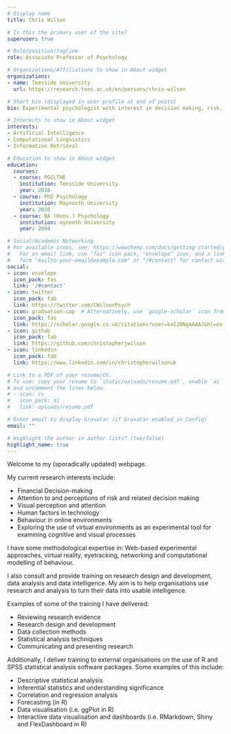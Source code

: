 ```yaml
---
# Display name
title: Chris Wilson

# Is this the primary user of the site?
superuser: true

# Role/position/tagline
role: Associate Professor of Psychology

# Organizations/Affiliations to show in About widget
organizations:
- name: Teesside University
  url: https://research.tees.ac.uk/en/persons/chris-wilson

# Short bio (displayed in user profile at end of posts)
bio: Experimental psychologist with interest in decision making, risk, attention, perception and virtual reality. Open to collaborations with researchers, third sector organisations and industry in the areas of financial decision-making, efficacy of financial education, the effects of psychological stress/distress on financial behaviour. I code lab & web-based behavioural studies using JavaScript / python. I use fNIRS, Eyetracking and VR in research. I conduct analysis in R. https://research.tees.ac.uk/en/persons/chris-wilson

# Interests to show in About widget
interests:
- Artificial Intelligence
- Computational Linguistics
- Information Retrieval

# Education to show in About widget
education:
  courses:
  - course: PGCLTHE
    institution: Teesside University
    year: 2010
  - course: PhD Psychology
    institution: Maynooth University
    year: 2010
  - course: BA (Hons.) Psychology
    institution: aynooth University
    year: 2004

# Social/Academic Networking
# For available icons, see: https://wowchemy.com/docs/getting-started/page-builder/#icons
#   For an email link, use "fas" icon pack, "envelope" icon, and a link in the
#   form "mailto:your-email@example.com" or "/#contact" for contact widget.
social:
- icon: envelope
  icon_pack: fas
  link: '/#contact'
- icon: twitter
  icon_pack: fab
  link: https://twitter.com/CWilsonPsych
- icon: graduation-cap  # Alternatively, use `google-scholar` icon from `ai` icon pack
  icon_pack: fas
  link: https://scholar.google.co.uk/citations?user=kmI2DNgAAAAJ&hl=en
- icon: github
  icon_pack: fab
  link: https://github.com/christopherjwilson
- icon: linkedin
  icon_pack: fab
  link: https://www.linkedin.com/in/christopherwilsonuk

# Link to a PDF of your resume/CV.
# To use: copy your resume to `static/uploads/resume.pdf`, enable `ai` icons in `params.toml`, 
# and uncomment the lines below.
# - icon: cv
#   icon_pack: ai
#   link: uploads/resume.pdf

# Enter email to display Gravatar (if Gravatar enabled in Config)
email: ""

# Highlight the author in author lists? (tue/false)
highlight_name: true
---
```


Welcome to my (sporadically updated) webpage. 

My current research interests include:

  - Financial Decision-making
  - Attention to and perceptions of risk and related decision making
  - Visual perception and attention
  - Human factors in technology
  - Behaviour in online environments
  - Exploring the use of virtual environments as an experimental tool for examining cognitive and visual processes

I have some methodological expertise in: Web-based experimental approaches, virtual reality, eyetracking, networking and computational modelling of behaviour.

I also consult and provide training on research design and development, data analysis and data intelligence. My aim is to help organisations use research and analysis to turn their data into usable intelligence.

Examples of some of the training I have delivered:

  - Reviewing research evidence
  - Research design and development
  - Data collection methods
  - Statistical analysis techniques
  - Communicating and presenting research

Additionally, I deliver training to external organisations on the use of R and SPSS statistical analysis software packages. Some examples of this include:

  - Descriptive statistical analysis
  - Inferential statistics and understanding significance
  - Correlation and regression analysis
  - Forecasting (in R)
  - Data visualisation (i.e. ggPlot in R)
  - Interactive data visualisation and dashboards (i.e. RMarkdown, Shiny and FlexDashboard in R)

